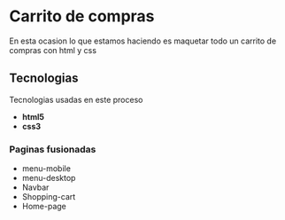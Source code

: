 # Carrito de compras

En esta ocasion lo que estamos haciendo es maquetar todo un carrito de compras con html y css

## Tecnologias

Tecnologias usadas en este proceso

+ **html5**
+ **css3**

### Paginas fusionadas
+ menu-mobile
+ menu-desktop
+ Navbar
+ Shopping-cart
+ Home-page



